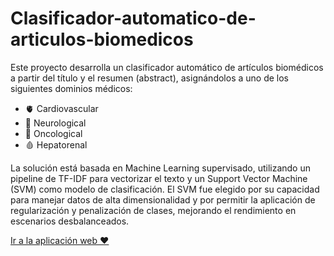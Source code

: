 # Clasificador-automatico-de-articulos-biomedicos
Este proyecto desarrolla un clasificador automático de artículos biomédicos a partir del título y el resumen (abstract), asignándolos a uno de los siguientes dominios médicos:
- 🫀 Cardiovascular
- 🧠 Neurological
- 🧬 Oncological
- 🩸 Hepatorenal

La solución está basada en Machine Learning supervisado, utilizando un pipeline de TF-IDF para vectorizar el texto y un Support Vector Machine (SVM) como modelo de clasificación. El SVM fue elegido por su capacidad para manejar datos de alta dimensionalidad y por permitir la aplicación de regularización y penalización de clases, mejorando el rendimiento en escenarios desbalanceados.


[Ir a la aplicación web ❤️](https://v0-medical-text-classifier-andresmoreno04-4088s-projects.vercel.app/)

